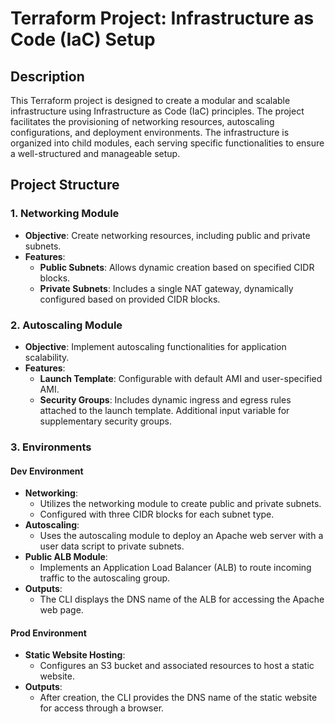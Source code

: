 # Terraform Project: Infrastructure as Code (IaC) Setup

## Description

This Terraform project is designed to create a modular and scalable infrastructure using Infrastructure as Code (IaC) principles. The project facilitates the provisioning of networking resources, autoscaling configurations, and deployment environments. The infrastructure is organized into child modules, each serving specific functionalities to ensure a well-structured and manageable setup.

## Project Structure

### 1. Networking Module

- **Objective**: Create networking resources, including public and private subnets.
- **Features**:
  - **Public Subnets**: Allows dynamic creation based on specified CIDR blocks.
  - **Private Subnets**: Includes a single NAT gateway, dynamically configured based on provided CIDR blocks.

### 2. Autoscaling Module

- **Objective**: Implement autoscaling functionalities for application scalability.
- **Features**:
  - **Launch Template**: Configurable with default AMI and user-specified AMI.
  - **Security Groups**: Includes dynamic ingress and egress rules attached to the launch template. Additional input variable for supplementary security groups.

### 3. Environments

#### Dev Environment

- **Networking**:
  - Utilizes the networking module to create public and private subnets.
  - Configured with three CIDR blocks for each subnet type.
- **Autoscaling**:
  - Uses the autoscaling module to deploy an Apache web server with a user data script to private subnets.
- **Public ALB Module**:
  - Implements an Application Load Balancer (ALB) to route incoming traffic to the autoscaling group.
- **Outputs**:
  - The CLI displays the DNS name of the ALB for accessing the Apache web page.

#### Prod Environment

- **Static Website Hosting**:
  - Configures an S3 bucket and associated resources to host a static website.
- **Outputs**:
  - After creation, the CLI provides the DNS name of the static website for access through a browser.



